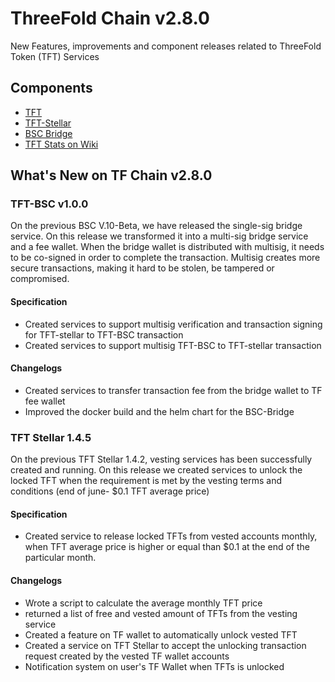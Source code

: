
# ThreeFold Chain v2.8.0

 New Features, improvements and component releases related to ThreeFold Token (TFT) Services

## Components

- [TFT](https://github.com/threefoldfoundation/tft)
- [TFT-Stellar](https://github.com/threefoldfoundation/tft-stellar)
- [BSC Bridge](https://github.com/threefoldtech/binance-chain-bridge-dapp)
- [TFT Stats on Wiki](https://wiki.threefold.io/#/threefold__stats_token_overview)

## What's New on TF Chain v2.8.0

### TFT-BSC v1.0.0

On the previous BSC V.10-Beta, we have released the single-sig bridge service. On this release we transformed it into a multi-sig bridge service and a fee wallet. When the bridge wallet is distributed with multisig, it needs to be co-signed in order to complete the transaction. Multisig creates more secure transactions, making it hard to be stolen, be tampered or compromised.

#### Specification
- Created services to support multisig verification and transaction signing for TFT-stellar to TFT-BSC transaction
- Created services to support multisig TFT-BSC to TFT-stellar transaction


#### Changelogs

- Created services to transfer transaction fee from the bridge wallet to TF fee wallet
- Improved the docker build and the helm chart for the BSC-Bridge


### TFT Stellar 1.4.5

On the previous TFT Stellar 1.4.2, vesting services has been successfully created and running. On this release we created services to unlock the locked TFT when the requirement is met by the vesting terms and conditions (end of june- $0.1 TFT average price)

#### Specification

- Created service to release locked TFTs from vested accounts monthly, when TFT average price is higher or equal than $0.1 at the end of the particular month.

#### Changelogs

- Wrote a script to calculate the average monthly TFT price
- returned a list of free and vested amount of TFTs from the vesting service 
- Created a feature on TF wallet to automatically unlock vested TFT
- Created a service on TFT Stellar to accept the unlocking transaction request created by the vested TF wallet accounts
- Notification system on user's TF Wallet when TFTs is unlocked
